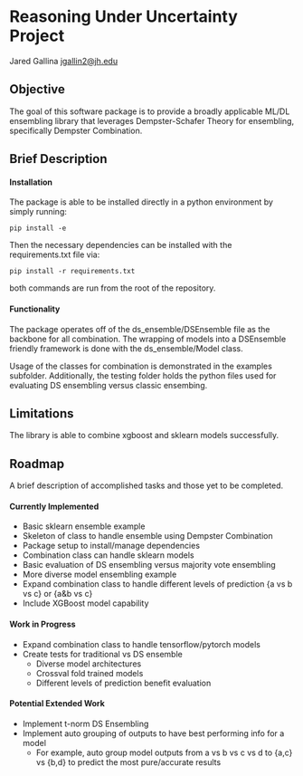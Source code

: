 # Reasoning Under Uncertainty Project

Jared Gallina
jgallin2@jh.edu


## Objective

The goal of this software package is to provide a broadly applicable ML/DL ensembling
library that leverages Dempster-Schafer Theory for ensembling, specifically Dempster
Combination.


## Brief Description

#### Installation

The package is able to be installed directly in a python environment by simply running:

```
pip install -e
```

Then the necessary dependencies can be installed with the requirements.txt file via:

```
pip install -r requirements.txt
```

both commands are run from the root of the repository.

#### Functionality

The package operates off of the ds_ensemble/DSEnsemble file as the backbone for all combination.
The wrapping of models into a DSEnsemble friendly framework is done with the ds_ensemble/Model class.

Usage of the classes for combination is demonstrated in the examples subfolder. Additionally,
the testing folder holds the python files used for evaluating DS ensembling versus classic
ensembing.


## Limitations

The library is able to combine xgboost and sklearn models successfully.


## Roadmap

A brief description of accomplished tasks and those yet to be completed.

#### Currently Implemented

- Basic sklearn ensemble example
- Skeleton of class to handle ensemble using Dempster Combination
- Package setup to install/manage dependencies
- Combination class can handle sklearn models
- Basic evaluation of DS ensembling versus majority vote ensembling
- More diverse model ensembling example
- Expand combination class to handle different levels of prediction {a vs b vs c} or {a&b vs c}
- Include XGBoost model capability


#### Work in Progress

- Expand combination class to handle tensorflow/pytorch models
- Create tests for traditional vs DS ensemble
    * Diverse model architectures
    * Crossval fold trained models
    * Different levels of prediction benefit evaluation

#### Potential Extended Work

- Implement t-norm DS Ensembling
- Implement auto grouping of outputs to have best performing info for a model
    * For example, auto group model outputs from a vs b vs c vs d to {a,c} vs {b,d} to predict the most pure/accurate results
     